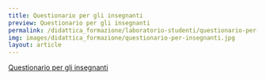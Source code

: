```yaml
---
title: Questionario per gli insegnanti
preview: Questionario per gli insegnanti
permalink: /didattica_formazione/laboratorio-studenti/questionario-per-insegnanti
img: images/didattica_formazione/questionario-per-insegnanti.jpg
layout: article
---
```


[Questionario per gli insegnanti](/images/didattica_formazione/questionario-per-insegnanti.pdf)
